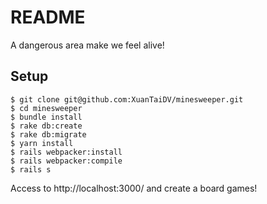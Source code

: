 # README

A dangerous area make we feel alive!

## Setup

```
$ git clone git@github.com:XuanTaiDV/minesweeper.git
$ cd minesweeper
$ bundle install
$ rake db:create
$ rake db:migrate
$ yarn install
$ rails webpacker:install
$ rails webpacker:compile
$ rails s
```

Access to http://localhost:3000/ and create a board games!

